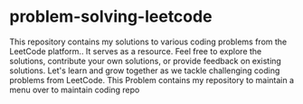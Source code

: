 # problem-solving-leetcode
This repository contains my solutions to various coding problems from the LeetCode platform.. It serves as a resource.  Feel free to explore the solutions, contribute your own solutions, or provide feedback on existing solutions. Let's learn and grow together as we tackle challenging coding problems from LeetCode.
This Problem contains my repository to maintain a menu over to maintain coding repo
